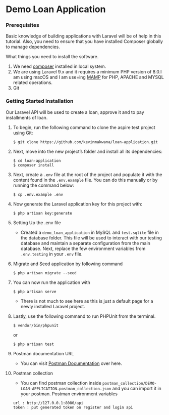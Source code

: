 # Demo Loan Application
### Prerequisites

Basic knowledge of building applications with Laravel will be of help in this tutorial. Also, you need to ensure that you have installed Composer globally to manage dependencies.

What things you need to install the software. 

1. We need [composer](https://getcomposer.org/download/) installed in local system.
2. We are using Laravel 9.x and it requires a minimum PHP version of 8.0.I am using macOS and I am use=ing [MAMP](https://www.mamp.info/en/downloads/) for PHP, APACHE and MYSQL related operations.
3. Git

### Getting Started Installation

Our Laravel API will be used to create a loan, approve it and to pay installments of loan. 

1. To begin, run the following command to clone the aspire test project using Git:

    ```$ git clone https://github.com/kevinmakwana/loan-application.git```

2. Next, move into the new project’s folder and install all its dependencies:

    ``` 
    $ cd loan-application
    $ composer install
    ```

3. Next, create a `.env` file at the root of the project and populate it with the content found in the `.env.example` file. You can do this manually or by running the command below:

    ```$ cp .env.example .env```

4. Now generate the Laravel application key for this project with:

    ```$ php artisan key:generate```

5. Setting Up the .env file

    * Created a `demo_loan_application` in MySQL and `test.sqlite` file in the database folder. This file will be used to interact with our testing database and maintain a separate configuration from the main database. Next, replace the few environment variables from `.env.testing` in your `.env` file.

6. Migrate and Seed application by following command

    ```$ php artisan migrate --seed```

7. You can now run the application with

    ```$ php artisan serve```
    
    * There is not much to see here as this is just a default page for a newly installed Laravel project.

8. Lastly, use the following command to run PHPUnit from the terminal.

    ```$ vendor/bin/phpunit```

    or

    ```$ php artisan test```

9. Postman documentation URL

    * You can visit [Postman Documentation](https://documenter.getpostman.com/view/2318961/2s84Dvrziq) over here.

10. Postman collection

    * You can find postman collection inside `postman_collection/DEMO-LOAN-APPLICATION.postman_collection.json` and you can import it in your postman. Postman environment variables

    ```
    url : http://127.0.0.1:8080/api
    token : put generated token on register and login api
    ```
